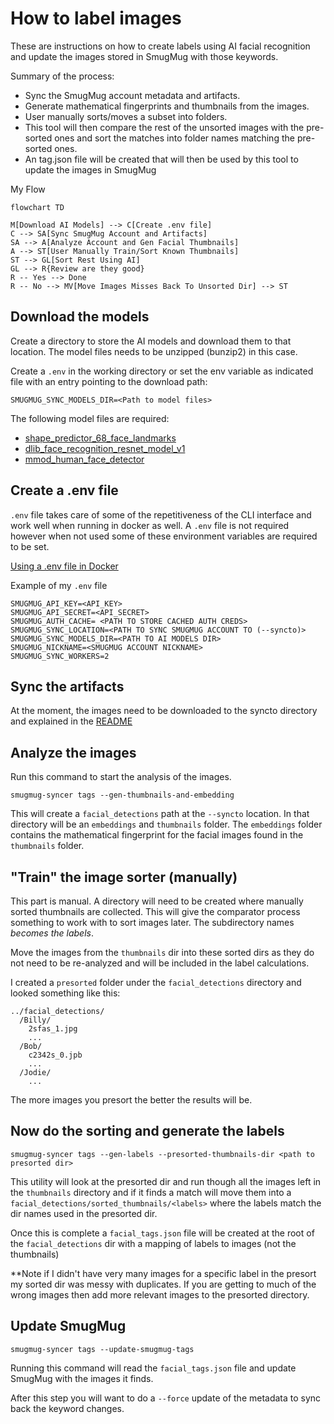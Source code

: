 # How to label images

These are instructions on how to create labels using AI facial recognition and update
the images stored in SmugMug with those keywords.

Summary of the process:

- Sync the SmugMug account metadata and artifacts.
- Generate mathematical fingerprints and thumbnails from the images.
- User manually sorts/moves a subset into folders.
- This tool will then compare the rest of the unsorted images with the
  pre-sorted ones
  and sort the matches into folder names matching the pre-sorted ones.
- An tag.json file will be created that will then be used by this tool to
  update the images in SmugMug

My Flow

```mermaid
flowchart TD

M[Download AI Models] --> C[Create .env file]
C --> SA[Sync SmugMug Account and Artifacts]
SA --> A[Analyze Account and Gen Facial Thumbnails]
A --> ST[User Manually Train/Sort Known Thumbnails]
ST --> GL[Sort Rest Using AI]
GL --> R{Review are they good}
R -- Yes --> Done
R -- No --> MV[Move Images Misses Back To Unsorted Dir] --> ST

```

## Download the models

Create a directory to store the AI models and download them to that location.
The model files needs to be unzipped (bunzip2) in this case.

Create a `.env` in the working directory or set the env variable as indicated
file with an entry pointing to the download path:

```text
SMUGMUG_SYNC_MODELS_DIR=<Path to model files>
```

The following model files are required:

- [shape_predictor_68_face_landmarks](https://dlib.net/files/shape_predictor_68_face_landmarks.dat.bz2)
- [dlib_face_recognition_resnet_model_v1](https://dlib.net/files/dlib_face_recognition_resnet_model_v1.dat.bz2)
- [mmod_human_face_detector](https://dlib.net/files/mmod_human_face_detector.dat.bz2)

## Create a .env file

`.env` file takes care of some of the repetitiveness of the CLI interface and
work well when running in docker as well. A `.env` file is not required however
when not used some of these environment variables are required to be set.

[Using a .env file in Docker](https://khabdrick-dev.medium.com/use-an-env-file-in-docker-286ec79d4543)

Example of my `.env` file

```console
SMUGMUG_API_KEY=<API_KEY>
SMUGMUG_API_SECRET=<API_SECRET>
SMUGMUG_AUTH_CACHE= <PATH TO STORE CACHED AUTH CREDS>
SMUGMUG_SYNC_LOCATION=<PATH TO SYNC SMUGMUG ACCOUNT TO (--syncto)>
SMUGMUG_SYNC_MODELS_DIR=<PATH TO AI MODELS DIR>
SMUGMUG_NICKNAME=<SMUGMUG ACCOUNT NICKNAME>
SMUGMUG_SYNC_WORKERS=2
```

## Sync the artifacts

At the moment, the images need to be downloaded to the syncto directory
and explained in the [README](README.md)

## Analyze the images

Run this command to start the analysis of the images.

```console
smugmug-syncer tags --gen-thumbnails-and-embedding
```

This will create a `facial_detections` path at the `--syncto` location.
In that directory will be an `embeddings` and `thumbnails` folder.
The `embeddings` folder contains the mathematical fingerprint for the facial
images found in the `thumbnails` folder.

## "Train" the image sorter (manually)

This part is manual. A directory will need to be created where manually sorted
thumbnails are collected. This will give the comparator process something to
work with to sort images later. The subdirectory names _becomes the labels_.

Move the images from the `thumbnails` dir into these sorted dirs as they do not
need to be re-analyzed and will be included in the label calculations.

I created a `presorted` folder under the `facial_detections`
directory and looked something like this:

```
../facial_detections/
  /Billy/
    2sfas_1.jpg
    ...
  /Bob/
    c2342s_0.jpb
    ...
  /Jodie/
    ...
```

The more images you presort the better the results will be.

## Now do the sorting and generate the labels

```console
smugmug-syncer tags --gen-labels --presorted-thumbnails-dir <path to presorted dir>
```

This utility will look at the presorted dir and run though all the images left
in the `thumbnails` directory and if it finds a match will move them into a
`facial_detections/sorted_thumbnails/<labels>` where the labels match the dir
names used in the presorted dir.

Once this is complete a `facial_tags.json` file will be created at the root of
the `facial_detections` dir with a mapping of labels to images (not the thumbnails)

\*\*Note if I didn't have very many images for a specific label in the presort
my sorted dir was messy with duplicates. If you are getting to much of the
wrong images then add more relevant images to the presorted directory.

## Update SmugMug

```console
smugmug-syncer tags --update-smugmug-tags
```

Running this command will read the `facial_tags.json` file and update SmugMug
with the images it finds.

After this step you will want to do a `--force` update of the metadata to sync
back the keyword changes.
